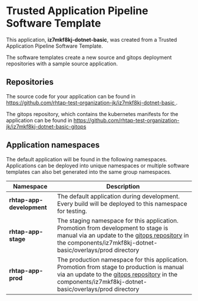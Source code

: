 # Trusted Application Pipeline Software Template

This application, **iz7mkf8kj-dotnet-basic**, was created from a Trusted Application Pipeline Software Template.

The software templates create a new source and gitops deployment repositories with a sample source application. 

## Repositories

The source code for your application can be found in [https://github.com/rhtap-test-organization-jk/iz7mkf8kj-dotnet-basic ](https://github.com/rhtap-test-organization-jk/iz7mkf8kj-dotnet-basic ).
 
The gitops repository, which contains the kubernetes manifests for the application can be found in 
[https://github.com/rhtap-test-organization-jk/iz7mkf8kj-dotnet-basic-gitops ](https://github.com/rhtap-test-organization-jk/iz7mkf8kj-dotnet-basic-gitops ) 

## Application namespaces 

The default application will be found in the following namespaces. Applications can be deployed into unique namespaces or multiple software templates can also bet generated into the same group namespaces.  

|  Namespace   |  Description   |  
| -------- | -------- |   
| **rhtap-app-development** | The default application during development. Every build will be deployed to this namespace for testing. | 
| **rhtap-app-stage** | The staging namespace for this application. Promotion from development to stage is manual via an update to the [gitops repository](https://github.com/rhtap-test-organization-jk/iz7mkf8kj-dotnet-basic-gitops ) in the components/iz7mkf8kj-dotnet-basic/overlays/prod directory |  
| **rhtap-app-prod** | The production namespace for this application. Promotion from stage to production is manual via an update to the [gitops repository](https://github.com/rhtap-test-organization-jk/iz7mkf8kj-dotnet-basic-gitops ) in the components/iz7mkf8kj-dotnet-basic/overlays/prod directory | 
